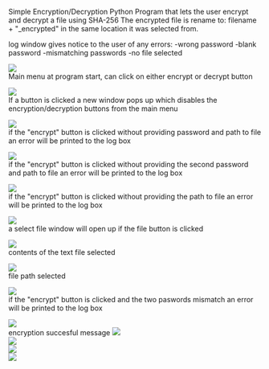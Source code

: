 Simple Encryption/Decryption Python Program that lets the user encrypt and decrypt a file using SHA-256
The encrypted file is rename to: filename + "_encrypted" in the same location it was selected from.

log window gives notice to the user of any errors:
-wrong password
-blank password
-mismatching passwords
-no file selected

![](img/e1.PNG)<br />
Main menu at program start, can click on either encrypt or decrypt button


![](img/e2.PNG)<br />
If a button is clicked a new window pops up which disables the encryption/decryption buttons from the main menu


![](img/e3.PNG)<br />
if the "encrypt" button is clicked without providing password and path to file an error will be printed to the log box


![](img/e4.PNG)<br />
if the "encrypt" button is clicked without providing the second password and path to file an error will be printed to the log box


![](img/e5.PNG)<br />
if the "encrypt" button is clicked without providing the path to file an error will be printed to the log box


![](img/e6.PNG)<br />
a select file window will open up if the file button is clicked

![](img/e8.PNG)<br />
contents of the text file selected

![](img/e10.PNG)<br />
file path selected

![](img/e11.PNG)<br />
if the "encrypt" button is clicked and the two paswords mismatch an error will be printed to the log box

![](img/e12.PNG)<br />
encryption succesful message
![](img/e13.PNG)<br />
![](img/e14.PNG)<br />
![](img/e15.PNG)<br />
![](img/e16.PNG)<br />
